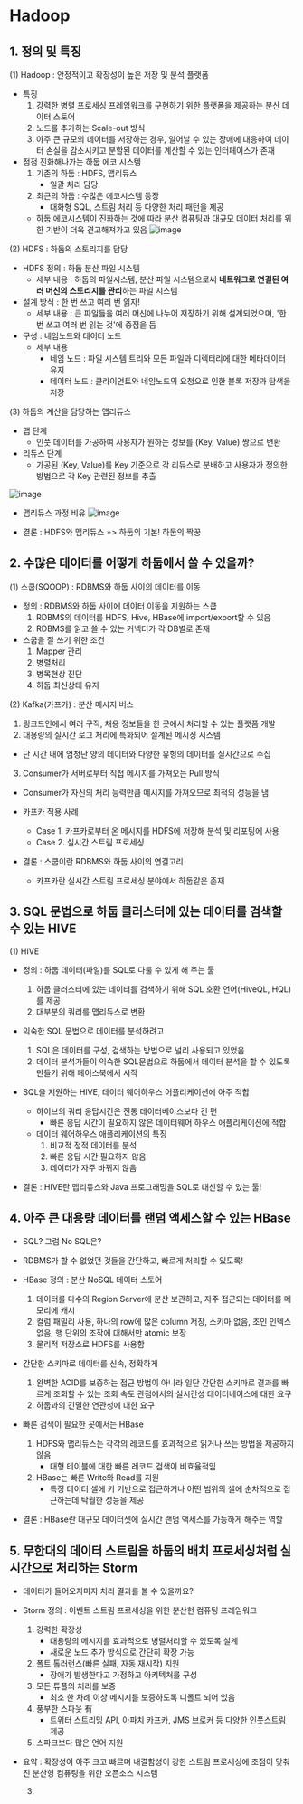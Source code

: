 # Hadoop
## 1. 정의 및 특징
(1) Hadoop : 안정적이고 확장성이 높은 저장 및 분석 플랫폼
  - 특징
     1. 강력한 병렬 프로세싱 프레임워크를 구현하기 위한 플랫폼을 제공하는 분산 데이터 스토어
     2. 노드를 추가하는 Scale-out 방식
     3. 아주 큰 규모의 데이터를 저장하는 경우, 일어날 수 있는 장애에 대응하여 데이터 손실을 감소시키고 분할된 데이터를 계산할 수 있는 인터페이스가 존재
  - 점점 진화해나가는 하둡 에코 시스템
     1. 기존의 하둡 : HDFS, 맵리듀스
        - 일괄 처리 담당
     2. 최근의 하둡 : 수많은 에코시스템 등장
        - 대화형 SQL, 스트림 처리 등 다양한 처리 패턴을 제공
     - 하둡 에코시스템이 진화하는 것에 따라 분산 컴퓨팅과 대규모 데이터 처리를 위한 기반이 더욱 견고해져가고 있음
![image](https://user-images.githubusercontent.com/49123169/234770028-03f22ee2-b214-41e6-b401-7cdc87138bc8.png)

(2) HDFS : 하둡의 스토리지를 담당
  - HDFS 정의 : 하둡 분산 파일 시스템
    - 세부 내용 : 하둡의 파일시스템, 분산 파일 시스템으로써 **네트워크로 연결된 여러 머신의 스토리지를 관리**하는 파일 시스템
  - 설계 방식 : 한 번 쓰고 여러 번 읽자!
    - 세부 내용 : 큰 파일들을 여러 머신에 나누어 저장하기 위해 설계되었으며, '한 번 쓰고 여러 번 읽는 것'에 중점을 둠
  - 구성 : 네임노드와 데이터 노드
    - 세부 내용
      - 네임 노드 : 파일 시스템 트리와 모든 파일과 디렉터리에 대한 메타데이터 유지
      - 데이터 노드 : 클라이언트와 네임노드의 요청으로 인한 블록 저장과 탐색을 저장 

(3) 하둡의 계산을 담당하는 맵리듀스
  - 맵 단계
    - 인풋 데이터를 가공하여 사용자가 원하는 정보를 (Key, Value) 쌍으로 변환
  - 리듀스 단계
    - 가공된 (Key, Value)를 Key 기준으로 각 리듀스로 분배하고 사용자가 정의한 방법으로 각 Key 관련된 정보를 추출

![image](https://user-images.githubusercontent.com/49123169/234771250-078bcdec-1560-4f4d-9692-b74cac1e1964.png)

- 맵리듀스 과정 비유
![image](https://user-images.githubusercontent.com/49123169/234771349-15ec14a1-2810-4c82-9143-e90344893788.png)

- 결론 : HDFS와 맵리듀스 => 하둡의 기본! 하둡의 짝꿍


## 2. 수많은 데이터를 어떻게 하둡에서 쓸 수 있을까?
(1) 스쿱(SQOOP) : RDBMS와 하둡 사이의 데이터를 이동
- 정의 : RDBMS와 하둡 사이에 데이터 이동을 지원하는 스쿱
   1. RDBMS의 데이터를 HDFS, Hive, HBase에 import/export할 수 있음
   2. RDBMS를 읽고 쓸 수 있는 커넥터가 각 DB별로 존재
- 스쿱을 잘 쓰기 위한 조건
   1. Mapper 관리
   2. 병렬처리
   3. 병목현상 진단
   4. 하둡 최신상태 유지
   
(2) Kafka(카프카) : 분산 메시지 버스
1. 링크드인에서 여러 구직, 채용 정보들을 한 곳에서 처리할 수 있는 플랫폼 개발
2. 대용량의 실시간 로그 처리에 특화되어 설계된 메시징 시스템
- 단 시간 내에 엄청난 양의 데이터와 다양한 유형의 데이터를 실시간으로 수집
3. Consumer가 서버로부터 직접 메시지를 가져오는 Pull 방식
- Consumer가 자신의 처리 능력만큼 메시지를 가져오므로 최적의 성능을 냄

- 카프카 적용 사례
  - Case 1. 카프카로부터 온 메시지를 HDFS에 저장해 분석 및 리포팅에 사용
  - Case 2. 실시간 스트림 프로세싱
  
- 결론 : 스쿱이란 RDBMS와 하둡 사이의 연결고리
  - 카프카란 실시간 스트림 프로세싱 분야에서 하둡같은 존재
  

## 3. SQL 문법으로 하둡 클러스터에 있는 데이터를 검색할 수 있는 HIVE
(1) HIVE
- 정의 : 하둡 데이터(파일)를 SQL로 다룰 수 있게 해 주는 툴
  1. 하둡 클러스터에 있는 데이터를 검색하기 위해 SQL 호환 언어(HiveQL, HQL)를 제공
  2. 대부분의 쿼리를 맵리듀스로 변환
- 익숙한 SQL 문법으로 데이터를 분석하려고
  1. SQL은 데이터를 구성, 검색하는 방법으로 널리 사용되고 있었음
  2. 데이터 분석가들이 익숙한 SQL문법으로 하둡에서 데이터 분석을 할 수 있도록 만들기 위해 페이스북에서 시작
  
- SQL을 지원하는 HIVE, 데이터 웨어하우스 어플리케이션에 아주 적합
  - 하이브의 쿼리 응답시간은 전통 데이터베이스보다 긴 편
    - 빠른 응답 시간이 필요하지 않은 데이터웨어 하우스 애플리케이션에 적합
  - 데이터 웨어하우스 애플리케이션의 특징
     1. 비교적 정적 데이터를 분석
     2. 빠른 응답 시간 필요하지 않음
     3. 데이터가 자주 바뀌지 않음
     
- 결론 : HIVE란 맵리듀스와 Java 프로그래밍을 SQL로 대신할 수 있는 툴!

## 4. 아주 큰 대용량 데이터를 랜덤 액세스할 수 있는 HBase
- SQL? 그럼 No SQL은?
- RDBMS가 할 수 없었던 것들을 간단하고, 빠르게 처리할 수 있도록!
- HBase 정의 : 분산 NoSQL 데이터 스토어
  1. 데이터를 다수의 Region Server에 분산 보관하고, 자주 접근되는 데이터를 메모리에 캐시
  2. 컬럼 패밀리 사용, 하나의 row에 많은 column 저장, 스키마 없음, 조인 인덱스 없음, 행 단위의 조작에 대해서만 atomic 보장
  3. 물리적 저장소로 HDFS를 사용함
- 간단한 스키마로 데이터를 신속, 정확하게
  1. 완벽한 ACID를 보증하는 접근 방법이 아니라 일단 간단한 스키마로 결과를 빠르게 조회할 수 있는 조회 속도 관점에서의 실시간성 데이터베이스에 대한 요구
  2. 하둡과의 긴밀한 연관성에 대한 요구

- 빠른 검색이 필요한 곳에서는 HBase
  1. HDFS와 맵리듀스는 각각의 레코드를 효과적으로 읽거나 쓰는 방법을 제공하지 않음
     - 대형 테이블에 대한 빠른 레코드 검색이 비효율적임
  2. HBase는 빠른 Write와 Read를 지원
     - 특정 데이터 셀에 키 기반으로 접근하거나 어떤 범위의 셀에 순차적으로 접근하는데 탁월한 성능을 제공
- 결론 : HBase란 대규모 데이터셋에 실시간 랜덤 액세스를 가능하게 해주는 역할

## 5. 무한대의 데이터 스트림을 하둡의 배치 프로세싱처럼 실시간으로 처리하는 Storm
- 데이터가 들어오자마자 처리 결과를 볼 수 있을까요?
- Storm 정의 : 이벤트 스트림 프로세싱을 위한 분산현 컴퓨팅 프레임워크
  1. 강력한 확장성
     - 대용량의 메시지를 효과적으로 병렬처리할 수 있도록 설계
     - 새로운 노드 추가 방식으로 간단히 확장 가능
  2. 폴트 톨러런스(빠른 실패, 자동 재시작) 지원
     - 장애가 발생한다고 가정하고 아키텍처를 구성
  3. 모든 튜플의 처리를 보증
     - 최소 한 차례 이상 메시지를 보증하도록 디폴트 되어 있음
  4. 풍부한 스파웃 有
     - 트위터 스트리밍 API, 아파치 카프카, JMS 브로커 등 다양한 인풋스트림 제공
  5. 스파크보다 많은 언어 지원
- 요약 : 확장성이 아주 크고 빠르며 내결함성이 강한 스트림 프로세싱에 초점이 맞춰진 분산형 컴퓨팅을 위한 오픈소스 시스템
 
  3. 
